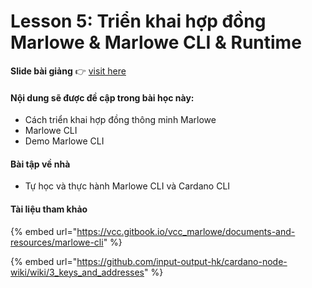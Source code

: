 # Lesson 5: Triển khai hợp đồng Marlowe & Marlowe CLI & Runtime

**Slide bài giảng** 👉 [visit here](https://docs.google.com/presentation/d/1-Brw6bk2xkRiXPSdhLOCwTGKb46nV-1H/edit?usp=sharing\&ouid=106187219308748411779\&rtpof=true\&sd=true)

#### Nội dung sẽ được đề cập trong bài học này:

* Cách triển khai hợp đồng thông minh Marlowe
* Marlowe CLI
* Demo Marlowe CLI

#### Bài tập về nhà

* Tự học và thực hành Marlowe CLI và Cardano CLI

#### Tài liệu tham khảo

{% embed url="https://vcc.gitbook.io/vcc_marlowe/documents-and-resources/marlowe-cli" %}

{% embed url="https://github.com/input-output-hk/cardano-node-wiki/wiki/3_keys_and_addresses" %}
